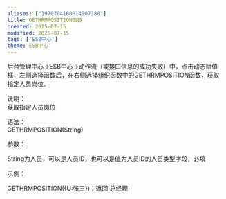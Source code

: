 ```yaml
---
aliases: ["1970704160014907380"]
title: GETHRMPOSITION函数
created: 2025-07-15
modified: 2025-07-15
tags: ['ESB中心']
theme: ESB中心
---
```


后台管理中心->ESB中心->动作流（或接口信息的成功失败）中，点击动态赋值框，左侧选择函数后，在右侧选择组织函数中的GETHRMPOSITION函数，获取指定人员岗位。

说明：  
获取指定人员岗位

语法：  
GETHRMPOSITION(String)

参数：

String为人员，可以是人员ID，也可以是值为人员ID的人员类型字段，必填

示例：

GETHRMPOSITION({U:张三})；返回'总经理'